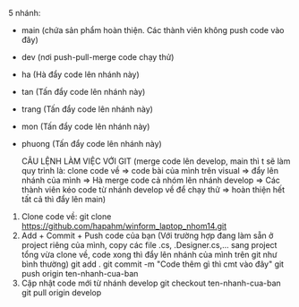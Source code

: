 5 nhánh: 
- main (chứa sản phẩm hoàn thiện. Các thành viên không push code vào đây)
- dev (nơi push-pull-merge code chạy thử)
- ha (Hà đẩy code lên nhánh này)
- tan (Tấn đẩy code lên nhánh này)
- trang (Tấn đẩy code lên nhánh này)
- mon (Tấn đẩy code lên nhánh này)
- phuong (Tấn đẩy code lên nhánh này)

  CÂU LỆNH LÀM VIỆC VỚI GIT
  (merge code lên develop, main thì t sẽ làm
  quy trình là: clone code về => code bài của mình trên visual
  => đẩy lên nhánh của mình => Hà merge code cả nhóm lên nhánh develop
  => Các thành viên kéo code từ nhánh develop về để chạy thử
  => hoàn thiện hết tất cả thì đẩy lên main)
1. Clone code về:
  git clone https://github.com/hapahm/winform_laptop_nhom14.git
2. Add + Commit + Push code của bạn
   (Với trường hợp đang làm sẵn ở project riêng của mình,
   copy các file .cs, .Designer.cs,... sang project tổng vừa clone về,
   code xong thì đẩy lên nhánh của mình trên git như bình thường)
   git add .
   git commit -m "Code thêm gì thì cmt vào đây"
   git push origin ten-nhanh-cua-ban
4. Cập nhật code mới từ nhánh develop
   git checkout ten-nhanh-cua-ban
   git pull origin develop

